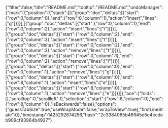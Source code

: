 {"filter":false,"title":"README.md","tooltip":"/README.md","undoManager":{"mark":7,"position":7,"stack":[[{"group":"doc","deltas":[{"start":{"row":0,"column":0},"end":{"row":0,"column":1},"action":"insert","lines":["g"]}]}],[{"group":"doc","deltas":[{"start":{"row":0,"column":1},"end":{"row":0,"column":2},"action":"insert","lines":["i"]}]}],[{"group":"doc","deltas":[{"start":{"row":0,"column":2},"end":{"row":0,"column":3},"action":"insert","lines":["t"]}]}],[{"group":"doc","deltas":[{"start":{"row":0,"column":2},"end":{"row":0,"column":3},"action":"remove","lines":["t"]}]}],[{"group":"doc","deltas":[{"start":{"row":0,"column":1},"end":{"row":0,"column":2},"action":"remove","lines":["i"]}]}],[{"group":"doc","deltas":[{"start":{"row":0,"column":0},"end":{"row":0,"column":1},"action":"remove","lines":["g"]}]}],[{"group":"doc","deltas":[{"start":{"row":8,"column":0},"end":{"row":8,"column":1},"action":"insert","lines":["e"]}]}],[{"group":"doc","deltas":[{"start":{"row":8,"column":0},"end":{"row":8,"column":1},"action":"remove","lines":["e"]}]}]]},"ace":{"folds":[],"scrolltop":0,"scrollleft":0,"selection":{"start":{"row":8,"column":0},"end":{"row":8,"column":0},"isBackwards":false},"options":{"guessTabSize":true,"useWrapMode":false,"wrapToView":true},"firstLineState":0},"timestamp":1425292674256,"hash":"2c3384065b46ff45d5c4ecdeb909cf93964b4927"}
